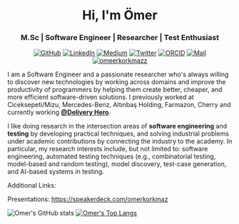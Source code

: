 <h1 align="center">Hi, I'm Ömer</h1>
<h3 align="center">M.Sc | Software Engineer | Researcher | Test Enthusiast </h3>
<p align="center">
<a href="https://github.com/omeerkorkmazz" target="_blank"><img alt="GitHub" src="https://img.shields.io/badge/-Github-181717?style=flat-square&logo=GitHub&logoColor=white"></a>
<a href="https://www.linkedin.com/in/omerkorkmazz" target="_blank"><img alt="LinkedIn" src="https://img.shields.io/badge/-LinkedIn-0077B5?style=flat-square&logo=Linkedin&logoColor=white"></a>
<a href="https://okorkmaz.medium.com" target="_blank"><img alt="Medium" src="https://img.shields.io/badge/Medium-12100E?style=flat-square&logo=medium&logoColor=white"></a>
<a href="https://twitter.com/korkmazomeer" target="_blank"><img alt="Twitter" src="https://img.shields.io/badge/-Twitter-1DA1F2?style=flat-square&logo=Twitter&logoColor=white"></a>
<a href="https://orcid.org/0000-0002-9807-0394" target="_blank"><img alt="ORCID" src="https://img.shields.io/badge/-ORCID-A6CE39?style=flat-square&logo=ORCID&logoColor=white"></a>
<a href="mailto:omer.korkmaz.95@windowslive.com" target="_blank"><img alt="Mail" src="https://img.shields.io/badge/-Mail-c14438?style=flat-square&logo=Gmail&logoColor=white"></a>
<a href="#" target="_blank"><img src="https://komarev.com/ghpvc/?username=omeerkorkmazz&label=Profile%20views&color=0e75b6&style=flat" alt="omeerkorkmazz"/></a>
</p>


I am a Software Engineer and a passionate researcher who's always willing to discover new technologies by working across domains and improve the productivity of programmers by helping them create better, cheaper, and more efficient software-driven solutions. I previously worked at Ciceksepeti/Mizu, Mercedes-Benz, Altınbaş Holding, Farmazon, Cherry and currently working **[@Delivery Hero](https://www.deliveryhero.com/)**. 

I like doing research in the intersection areas of **software engineering** and **testing** by developing practical techniques, and solving industrial problems under academic contributions by connecting the industry to the academy. In particular, my research interests include, but not limited to: software engineering, automated testing techniques (e.g., combinatorial testing, model-based and random testing), model discovery, test-case generation, and AI-based systems in testing.

Additional Links:

Presentations: https://speakerdeck.com/omerkorkmaz
 
![Omer's GitHub stats](https://github-readme-stats.vercel.app/api?username=omeerkorkmazz&count_private=true&show_icons=true&hide=contribs&theme=tokyonight)
[![Omer's Top Langs](https://github-readme-stats.vercel.app/api/top-langs/?username=omeerkorkmazz&layout=compact&theme=dracula)](https://github.com/omeerkorkmazz/github-readme-stats)
